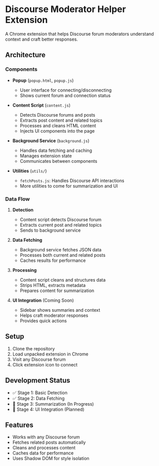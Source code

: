# Discourse Moderator Helper Extension

A Chrome extension that helps Discourse forum moderators understand context and craft better responses.

## Architecture

### Components
- **Popup** (`popup.html`, `popup.js`)
  - User interface for connecting/disconnecting
  - Shows current forum and connection status
  
- **Content Script** (`content.js`)
  - Detects Discourse forums and posts
  - Extracts post content and related topics
  - Processes and cleans HTML content
  - Injects UI components into the page

- **Background Service** (`background.js`)
  - Handles data fetching and caching
  - Manages extension state
  - Communicates between components

- **Utilities** (`utils/`)
  - `fetchPosts.js`: Handles Discourse API interactions
  - More utilities to come for summarization and UI

### Data Flow
1. **Detection**
   - Content script detects Discourse forum
   - Extracts current post and related topics
   - Sends to background service

2. **Data Fetching**
   - Background service fetches JSON data
   - Processes both current and related posts
   - Caches results for performance

3. **Processing**
   - Content script cleans and structures data
   - Strips HTML, extracts metadata
   - Prepares content for summarization

4. **UI Integration** (Coming Soon)
   - Sidebar shows summaries and context
   - Helps craft moderator responses
   - Provides quick actions

## Setup
1. Clone the repository
2. Load unpacked extension in Chrome
3. Visit any Discourse forum
4. Click extension icon to connect

## Development Status
- ✅ Stage 1: Basic Detection
- ✅ Stage 2: Data Fetching
- 🚧 Stage 3: Summarization (In Progress)
- 📝 Stage 4: UI Integration (Planned)

## Features
- Works with any Discourse forum
- Fetches related posts automatically
- Cleans and processes content
- Caches data for performance
- Uses Shadow DOM for style isolation
